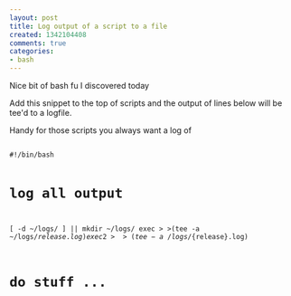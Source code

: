 ```yaml
---
layout: post
title: Log output of a script to a file
created: 1342104408
comments: true
categories:
- bash
---
```

Nice bit of bash fu I discovered today

Add this snippet to the top of scripts and the output of lines below will be tee'd to a logfile.

Handy for those scripts you always want a log of


<code>
#!/bin/bash

# log all output
[ -d ~/logs/ ] || mkdir ~/logs/
exec > >(tee -a ~/logs/${release}.log)
exec 2> >(tee -a ~/logs/${release}.log)

# do stuff ...
</code>
